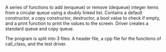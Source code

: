 A series of functions to add (enqueue) or remove (dequeue) integer items from a circular queue using a doubly
linked list. Contains a default constructor, a copy constructor, destructor, a bool value to check if empty, and a print 
function to print the values to the screen. Driver creates a standard queue and copy queue.

The program is split into 3 files: A header file, a cpp file for the functions of call_class, and the test driver.
